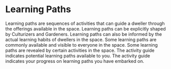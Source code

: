 # Learning Paths

Learning paths are sequences of activities that can guide a dweller through the offerings available in the space. Learning paths can be explicitly shaped by Culturizers and Gardeners. Learning paths can also be informed by the actual learning habits of dwellers in the space. Some learning paths are commonly available and visible to everyone in the space. Some learning paths are revealed by certain activities in the space. The activity guide indicates potential learning paths available to you. The activity guide indicates your progress on learning paths you have embarked on.